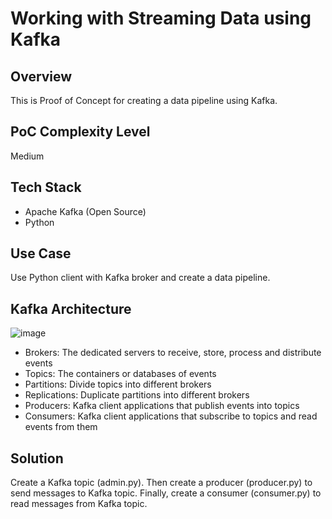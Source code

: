 # Working with Streaming Data using Kafka

## Overview

This is Proof of Concept for creating a data pipeline using Kafka.

## PoC Complexity Level

Medium

## Tech Stack

- Apache Kafka (Open Source)
- Python

## Use Case

Use Python client with Kafka broker and create a data pipeline.

## Kafka Architecture

![image](https://github.com/user-attachments/assets/ac7c2f7a-93fd-4ad7-8172-28052af249d4)

- Brokers: The dedicated servers to receive, store, process and distribute events
- Topics: The containers or databases of events
- Partitions: Divide topics into different brokers
- Replications: Duplicate partitions into different brokers
- Producers: Kafka client applications that publish events into topics
- Consumers: Kafka client applications that subscribe to topics and read events from them

## Solution

Create a Kafka topic (admin.py). Then create a producer (producer.py) to send messages to Kafka topic. Finally, create a consumer (consumer.py) to read messages from Kafka topic.
